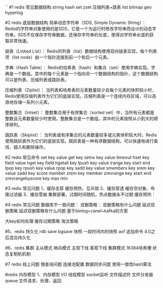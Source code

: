 ``
#1 redis 常见数据结构
string
hash
set
zset 压缩列表+跳表
list
bitmap
geo
hyperlog

#2 redis 底层数据结构
简单动态字符串（SDS, Simple Dynamic String）：
Redis的字符串对象使用的是SDS，它是一个为运行时修改字符串而设计的动态字符串。SDS不仅保存字符串数据，还保存字符串的长度，使得对字符串长度的获取非常快速。

链表（Linked List）：
Redis的列表（list）数据结构使用双向链表实现，每个列表项（list node）由一个指针连接到前一个和后一个元素。

字典（Hash Table）：
Redis的哈希表（hash）和集合（set）使用字典实现。字典是一个数组，其中的每个元素是一个指向另一个数据结构的指针，这个数据结构可以是列表、压缩列表或跳跃表。

压缩列表（Ziplist）：
当列表和哈希表的元素数量较少且每个元素的体积较小时，Redis使用压缩列表作为它们的底层实现。压缩列表是一个连续内存区域，可以高效地存储一系列小元素。

整数集合（Intset）：
整数集合用于有序集合（sorted set）中，当所有元素都是整数且元素数量较少时使用。整数集合是一个数组，其中的元素按照从小到大的顺序排列。

跳跃表（Skiplist）：
当列表或有序集合的元素数量较多或元素体积较大时，Redis使用跳跃表作为它们的底层实现。跳跃表是一种有序数据结构，可以快速地进行查找、插入和删除操作。

#2 redis 常见命令
set key value
get key
setnx key value timeout
hset key field value
hget key field
hgetall key
lpush key value
lrange key start end
lpop key
rpush key value
rpop key
sadd key value
smembers key
srem key value
zadd key score member
zrem key member
zrevrange key start end
zrevrangebyscore key max min

#3 redis 常见问题
1、缓存击穿
缓存预热、互斥锁
2、缓存穿透
缓存空对象、布隆过滤器
3、缓存雪崩
集群部署，过期时间随机，热点数据永不过期
缓存预热：

#4 redis 常见问题
数据库不一致问题：
双删策略：
双删策略有什么问题
延迟双删策略
延迟双删策略有什么问题
基于binlog+canel+kafka的方案


大key如何处理
缓存过期策略
淘汰策略

#5、redis 持久化
rdb save bgsave 快照 一段时间内的快照
aof 追加命令
4.0之后混合持久化

#6、redis 集群
主从模式
哨兵模式 主观下线 客观下线
集群模式 16384哈希槽
状态复制机机制

#7 redis 线上问题
慢查询问题
连接池配置
数据同步问题 使用一致性hash算法


#redis 内存模型
1、内存模型
I/O 线程模型
socket监听
文件描述符
文件分发器
queue
文件请求、处理、返回



